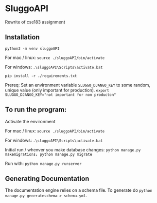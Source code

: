# SluggoAPI
Rewrite of cse183 assignment

## Installation

`python3 -m venv sluggoAPI`

For mac / linux:
`source ./sluggoAPI/bin/activate`

For windows:
`.\sluggoAPI\Scripts\activate.bat`

`pip install -r ./requirements.txt`

Prereq:
Set an environment variable `SLUGGO_DJANGO_KEY` to some random, unique value (only important for production). 
`export SLUGGO_DJANGO_KEY="not important for non producton"`

## To run the program:

Activate the environment

For mac / linux:
`source ./sluggoAPI/bin/activate`

For windows:
`.\sluggoAPI\Scripts\activate.bat`

Initial run / whenver you make database changes:
`python manage.py makemigrations; python manage.py migrate`

Run with:
`python manage.py runserver`


## Generating Documentation

The documentation engine relies on a schema file. To generate do `python manage.py generateschema > schema.yml`.
